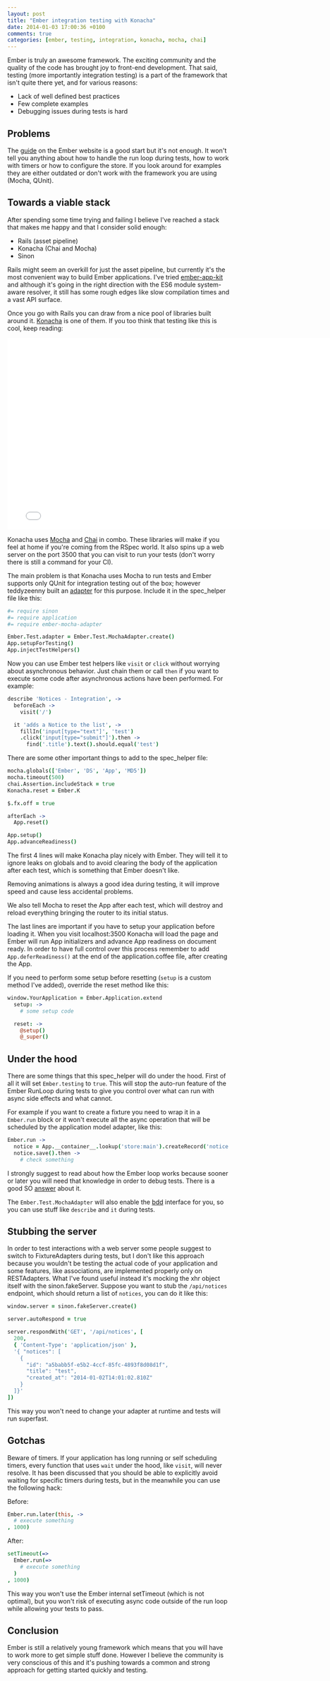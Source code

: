 ```yaml
---
layout: post
title: "Ember integration testing with Konacha"
date: 2014-01-03 17:00:36 +0100
comments: true
categories: [ember, testing, integration, konacha, mocha, chai]
---
```


Ember is truly an awesome framework. The exciting community and the quality of the code has brought joy to front-end development.
That said, testing (more importantly integration testing) is a part of the framework that isn't quite there yet, and for various reasons:

- Lack of well defined best practices
- Few complete examples
- Debugging issues during tests is hard

## Problems

The [guide][0] on the Ember website is a good start but it's not enough. It won't tell you anything about how to handle the run loop during tests, how to work with timers or how to configure the store.
If you look around for examples they are either outdated or don't work with the framework you are using (Mocha, QUnit).

## Towards a viable stack

After spending some time trying and failing I believe I've reached a stack that makes me happy and that I consider solid enough:

- Rails (asset pipeline)
- Konacha (Chai and Mocha)
- Sinon

Rails might seem an overkill for just the asset pipeline, but currently it's the most convenient way to build Ember applications. I've tried [ember-app-kit][1] and although it's going in the right direction with the ES6 module system-aware resolver, it still has some rough edges like slow compilation times and a vast API surface.

Once you go with Rails you can draw from a nice pool of libraries built around it. [Konacha][4] is one of them.
If you too think that testing like this is cool, keep reading:

<iframe width="771" height="434" src="//www.youtube.com/embed/heK78M6Ql9Q" frameborder="0" allowfullscreen></iframe>

Konacha uses [Mocha][2] and [Chai][3] in combo. These libraries will make if you feel at home if you're coming from the RSpec world.
It also spins up a web server on the port 3500 that you can visit to run your tests (don't worry there is still a command for your CI).

The main problem is that Konacha uses Mocha to run tests and Ember supports only QUnit for integration testing out of the box; however teddyzeenny built an [adapter][5] for this purpose. Include it in the spec_helper file like this:

```coffeescript
#= require sinon
#= require application
#= require ember-mocha-adapter

Ember.Test.adapter = Ember.Test.MochaAdapter.create()
App.setupForTesting()
App.injectTestHelpers()
```

Now you can use Ember test helpers like `visit` or `click` without worrying about asynchronous behavior. Just chain them or call `then` if you want to execute some code after asynchronous actions have been performed.
For example:

```coffeescript
describe 'Notices - Integration', ->
  beforeEach ->
    visit('/')

  it 'adds a Notice to the list', ->
    fillIn('input[type="text"]', 'test')
    .click('input[type="submit"]').then ->
      find('.title').text().should.equal('test')
```

There are some other important things to add to the spec_helper file:

```coffeescript
mocha.globals(['Ember', 'DS', 'App', 'MD5'])
mocha.timeout(500)
chai.Assertion.includeStack = true
Konacha.reset = Ember.K

$.fx.off = true

afterEach ->
  App.reset()

App.setup()
App.advanceReadiness()
```

The first 4 lines will make Konacha play nicely with Ember. They will tell it to ignore leaks on globals and to avoid clearing the body of the application after each test, which is something that Ember doesn't like.

Removing animations is always a good idea during testing, it will improve speed and cause less accidental problems.

We also tell Mocha to reset the App after each test, which will destroy and reload everything bringing the router to its initial  status.

The last lines are important if you have to setup your application before loading it. When you visit localhost:3500 Konacha will load the page and Ember will run App initializers and advance App readiness on document ready. In order to have full control over this process remember to add `App.deferReadiness()` at the end of the application.coffee file, after creating the App.

If you need to perform some setup before resetting (`setup` is a custom method I've added), override the reset method like this:

```coffeescript
window.YourApplication = Ember.Application.extend
  setup: ->
    # some setup code

  reset: ->
    @setup()
    @_super()
```

## Under the hood

There are some things that this spec_helper will do under the hood. First of all it will set `Ember.testing` to `true`. This will stop the auto-run feature of the Ember RunLoop during tests to give you control over what can run with async side effects and what cannot.

For example if you want to create a fixture you need to wrap it in a `Ember.run` block or it won't execute all the async operation that will be scheduled by the application model adapter, like this:

```coffeescript
Ember.run ->
  notice = App.__container__.lookup('store:main').createRecord('notice', { title: 'test' })
  notice.save().then ->
    # check something
```

I strongly suggest to read about how the Ember loop works  because sooner or later you will need that knowledge in order to debug tests. There is a good SO [answer][7] about it.

The `Ember.Test.MochaAdapter` will also enable the [bdd][6] interface for you, so you can use stuff like `describe` and `it` during tests.

## Stubbing the server

In order to test interactions with a web server some people suggest to switch to FixtureAdapters during tests, but I don't like this approach because you wouldn't be testing the actual code of your application and some features, like associations, are implemented properly only on RESTAdapters.
What I've found useful instead it's mocking the xhr object itself with the sinon.fakeServer. Suppose you want to stub the `/api/notices` endpoint, which should return a list of `notices`, you can do it like this:

```coffeescript
window.server = sinon.fakeServer.create()

server.autoRespond = true

server.respondWith('GET', '/api/notices', [
  200,
  { 'Content-Type': 'application/json' },
  '{ "notices": [
    {
      "id": "a5babb5f-e5b2-4ccf-85fc-4893f8d08d1f",
      "title": "test",
      "created_at": "2014-01-02T14:01:02.810Z"
    }
  ]}'
])
```

This way you won't need to change your adapter at runtime and tests will run superfast.

## Gotchas

Beware of timers. If your application has long running or self scheduling timers, every function that uses `wait` under the hood, like `visit`, will never resolve. It has been discussed that you should be able to explicitly avoid waiting for specific timers during tests, but in the meanwhile you can use the following hack:

Before:
```coffeescript
Ember.run.later(this, ->
  # execute something
, 1000)
```

After:
```coffeescript
setTimeout(=>
  Ember.run(=>
    # execute something
  )
, 1000)
```

This way you won't use the Ember internal setTimeout (which is not optimal), but you won't risk of executing async code outside of the run loop while allowing your tests to pass.

## Conclusion

Ember is still a relatively young framework which means that you will have to work more to get simple stuff done. However I believe the community is very conscious of this and it's pushing towards a common and strong approach for getting started quickly and testing.

[0]: http://emberjs.com/guides/testing/integration/
[1]: https://github.com/stefanpenner/ember-app-kit
[2]: http://visionmedia.github.io/mocha/
[3]: http://chaijs.com/
[4]: https://github.com/jfirebaugh/konacha
[5]: https://github.com/teddyzeenny/ember-mocha-adapter
[6]: http://visionmedia.github.io/mocha/#interfaces
[7]: http://stackoverflow.com/questions/13597869/what-is-ember-runloop-and-how-does-it-work